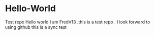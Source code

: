 # Hello-World
Test repo
 Hello world I am FredV13 .this is a test repo . I look forward to using github
this is  a sync test
